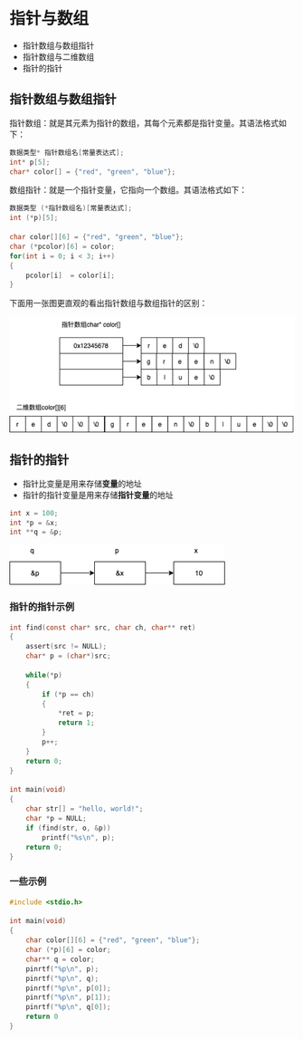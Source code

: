 # 指针与数组

* 指针数组与数组指针
* 指针数组与二维数组
* 指针的指针

## 指针数组与数组指针

指针数组：就是其元素为指针的数组，其每个元素都是指针变量。其语法格式如下：

```c
数据类型* 指针数组名[常量表达式];
int* p[5];
char* color[] = {"red", "green", "blue"};
```

数组指针：就是一个指针变量，它指向一个数组。其语法格式如下：

```c
数据类型 (*指针数组名)[常量表达式];
int (*p)[5];

char color[][6] = {"red", "green", "blue"};
char (*pcolor)[6] = color;
for(int i = 0; i < 3; i++)
{
    pcolor[i]  = color[i];
}
```

下面用一张图更直观的看出指针数组与数组指针的区别：

![15_01](./draw/15_01.drawio.png)

## 指针的指针

* 指针比变量是用来存储**变量**的地址
* 指针的指针变量是用来存储**指针变量**的地址

```c
int x = 100;
int *p = &x;
int **q = &p;
```

![15_02](./draw/15_02.drawio.png)

### 指针的指针示例

```c
int find(const char* src, char ch, char** ret)
{
    assert(src != NULL);
    char* p = (char*)src;

    while(*p)
    {
        if (*p == ch)
        {
            *ret = p;
            return 1;
        }
        p++;
    }
    return 0;
}

int main(void)
{
    char str[] = "hello, world!";
    char *p = NULL;
    if (find(str, o, &p))
        printf("%s\n", p);
    return 0;
}
```

### 一些示例

```c
#include <stdio.h>

int main(void)
{
    char color[][6] = {"red", "green", "blue"};
    char (*p)[6] = color;
    char** q = color;
    pinrtf("%p\n", p);
    pinrtf("%p\n", q);
    pinrtf("%p\n", p[0]);
    pinrtf("%p\n", p[1]);
    pinrtf("%p\n", q[0]);
    return 0
}
```

